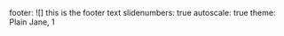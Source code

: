 footer: ![] this is the footer text
slidenumbers: true
autoscale: true
theme: Plain Jane, 1

<!-- INSERT-CONTENT -->
